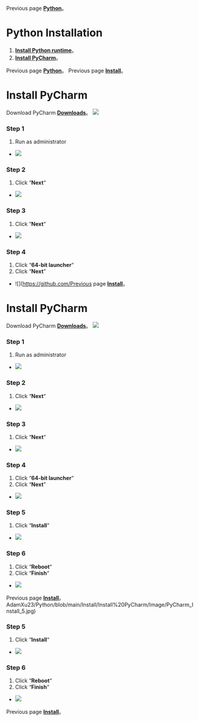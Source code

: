 Previous page [**Python**](https://github.com/AdamXu23/Python)。
# Python Installation
1.  [**Install Python runtime**](https://github.com/AdamXu23/Python/tree/main/Install/Install%20Python%20runtime "在新分頁開啓鏈接")。
2.  [**Install PyCharm**](https://github.com/AdamXu23/Python/tree/main/Install/Install%20PyCharm "在新分頁開啓鏈接")。

Previous page [**Python**](https://github.com/AdamXu23/Python)。
Previous page [**Install**](https://github.com/AdamXu23/Python/tree/main/Install)。
# Install PyCharm
 Download PyCharm [**Downloads**](https://www.jetbrains.com/pycharm/download/#section=windows "在新分頁開啓鏈接")。
 ![](https://github.com/AdamXu23/Python/blob/main/Install/Install%20PyCharm/Image/PyCharm_Install_1.jpg)
### Step 1
1.  Run as administrator
*   ![](https://github.com/AdamXu23/Python/blob/main/Install/Install%20PyCharm/Image/PyCharm_Install_2.jpg)
### Step 2
1.  Click “**Next**“
*   ![](https://github.com/AdamXu23/Python/blob/main/Install/Install%20PyCharm/Image/PyCharm_Install_3.jpg)
### Step 3
1.   Click “**Next**“
*   ![](https://github.com/AdamXu23/Python/blob/main/Install/Install%20PyCharm/Image/PyCharm_Install_4.jpg)
### Step 4
1.   Click “**64-bit launcher**“
2.   Click “**Next**”
*   ![](https://github.com/Previous page [**Install**](https://github.com/AdamXu23/Python/tree/main/Install)。
# Install PyCharm
 Download PyCharm [**Downloads**](https://www.jetbrains.com/pycharm/download/#section=windows "在新分頁開啓鏈接")。
 ![](https://github.com/AdamXu23/Python/blob/main/Install/Install%20PyCharm/Image/PyCharm_Install_1.jpg)
### Step 1
1.  Run as administrator
*   ![](https://github.com/AdamXu23/Python/blob/main/Install/Install%20PyCharm/Image/PyCharm_Install_2.jpg)
### Step 2
1.  Click “**Next**“
*   ![](https://github.com/AdamXu23/Python/blob/main/Install/Install%20PyCharm/Image/PyCharm_Install_3.jpg)
### Step 3
1.   Click “**Next**“
*   ![](https://github.com/AdamXu23/Python/blob/main/Install/Install%20PyCharm/Image/PyCharm_Install_4.jpg)
### Step 4
1.   Click “**64-bit launcher**“
2.   Click “**Next**”
*   ![](https://github.com/AdamXu23/Python/blob/main/Install/Install%20PyCharm/Image/PyCharm_Install_5.jpg)
### Step 5
1.   Click “**Install**“
*   ![](https://github.com/AdamXu23/Python/blob/main/Install/Install%20PyCharm/Image/PyCharm_Install_6.jpg)
### Step 6
1.   Click “**Reboot**“
2.   Click “**Finish**“
*   ![](https://github.com/AdamXu23/Python/blob/main/Install/Install%20PyCharm/Image/PyCharm_Install_7.jpg)

Previous page [**Install**](https://github.com/AdamXu23/Python/tree/main/Install)。
AdamXu23/Python/blob/main/Install/Install%20PyCharm/Image/PyCharm_Install_5.jpg)
### Step 5
1.   Click “**Install**“
*   ![](https://github.com/AdamXu23/Python/blob/main/Install/Install%20PyCharm/Image/PyCharm_Install_6.jpg)
### Step 6
1.   Click “**Reboot**“
2.   Click “**Finish**“
*   ![](https://github.com/AdamXu23/Python/blob/main/Install/Install%20PyCharm/Image/PyCharm_Install_7.jpg)

Previous page [**Install**](https://github.com/AdamXu23/Python/tree/main/Install)。
